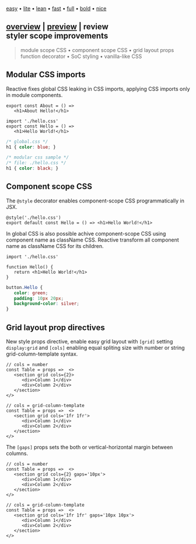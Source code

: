 <style>@import url(./index.css);</style>

<article onload='reZoom()'>
<section menu center menu-top>
   
   [easy](# 'vanilla-like low learning-curve') 
   • [lite](#) 
   • [lean](#) 
   • [fast](#) 
   • [full](#) 
   • [bold](#) 
   • [nice](#)

</section>

<h1 title> <a href='../main.html#overview'>overview</a> | <a href='../main.html#preview'>preview</a> | <b>review</b> <div title>styler scope improvements</div></h1>

> module scope CSS • component scope CSS • grid layout props <br/>function decorator • SoC styling • vanilla-like CSS


## Modular CSS imports

Reactive fixes global CSS leaking in CSS imports, applying CSS imports only in module components.


<aside cols='2'>
<section>

```tsx
export const About = () => 
   <h1>About Hello!</h1>
```

```tsx
import './hello.css'
export const Hello = () => 
   <h1>Hello World!</h1>
```

</section><section>

```css
/* global.css */
h1 { color: blue; }
```

```css
/* modular css sample */
/* file: ./hello.css */
h1 { color: black; }
```

</section>
</aside>

## Component scope CSS

The `@style` decorator enables component-scope CSS programmatically in JSX.

```tsx
@style('./hello.css')
export default const Hello = () => <h1>Hello World!</h1>
```

In global CSS is also possible achive component-scope CSS using component name as className CSS. Reactive transform all component name as className CSS for its children.

<aside cols='2'>

```tsx
import './hello.css'

function Hello() {
   return <h1>Hello World!</h1>
}
```

```css
button.Hello { 
   color: green;
   padding: 10px 20px;
   background-color: silver;
}
```

</aside>

## Grid layout prop directives

New style props directive, enable easy grid layout with `[grid]` setting `display:grid` and `[cols]` enabling equal spliting size with number or string grid-column-template syntax.

<aside cols='2'>

```tsx
// cols = number
const Table = props =>  <>
   <section grid cols={2}>
      <div>Column 1</div>
      <div>Column 2</div>
   </section>   
</>
```

```tsx
// cols = grid-column-template
const Table = props =>  <>
   <section grid cols='1fr 1fr'>
      <div>Column 1</div>
      <div>Column 2</div>
   </section>   
</>
```
</aside>

The `[gaps]` props sets the both or vertical-horizontal margin between columns.

<aside cols='2'>

```tsx
// cols = number
const Table = props =>  <>
   <section grid cols={2} gaps='10px'>
      <div>Column 1</div>
      <div>Column 2</div>
   </section>   
</>
```

```tsx
// cols = grid-column-template
const Table = props =>  <>
   <section grid cols='1fr 1fr' gaps='10px 10px'>
      <div>Column 1</div>
      <div>Column 2</div>
   </section>   
</>
```
</aside>


<br/><br/><br/>
